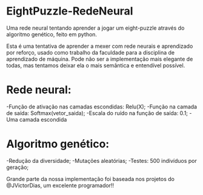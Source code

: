 # EightPuzzle-RedeNeural
Uma rede neural tentando aprender a jogar um eight-puzzle através do algoritmo genético, feito em python.

Esta é uma tentativa de aprender a mexer com rede neurais e aprendizado por reforço, usado como trabalho da faculdade para a disciplina de aprendizado de máquina.
Pode não ser a implementação mais elegante de todas, mas tentamos deixar ela o mais semântica e entendível possível.

# Rede neural:
-Função de ativação nas camadas escondidas: Relu(X);
-Função na camada de saída: Softmax(vetor_saida);
-Escala do ruído na função de saída: 0.1;
-Uma camada escondida

# Algoritmo genético:
-Redução da diversidade;
-Mutações aleatórias;
-Testes: 500 indivíduos por geração;

Grande parte da nossa implementação foi baseada nos projetos do @JVictorDias, um excelente programador!!
